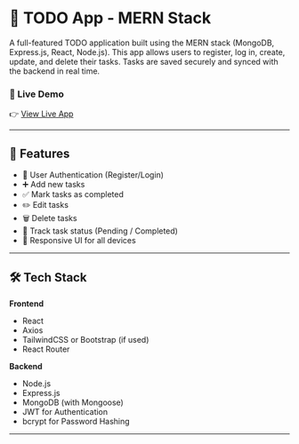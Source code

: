 # 📝 TODO App - MERN Stack

A full-featured TODO application built using the MERN stack (MongoDB, Express.js, React, Node.js). This app allows users to register, log in, create, update, and delete their tasks. Tasks are saved securely and synced with the backend in real time.

### 🔗 Live Demo
👉 [View Live App](https://todoapp-rosy-two.vercel.app/)

---

## 🚀 Features

- 🔐 User Authentication (Register/Login)
- ➕ Add new tasks
- ✅ Mark tasks as completed
- ✏️ Edit tasks
- 🗑️ Delete tasks
- 📆 Track task status (Pending / Completed)
- 🎨 Responsive UI for all devices

---

## 🛠️ Tech Stack

**Frontend**  
- React  
- Axios  
- TailwindCSS or Bootstrap (if used)  
- React Router

**Backend**  
- Node.js  
- Express.js  
- MongoDB (with Mongoose)  
- JWT for Authentication  
- bcrypt for Password Hashing

---

